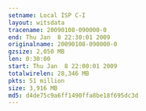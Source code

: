 ```yaml
---
setname: Local ISP C-I
layout: witsdata
tracename: 20090108-090000-0
end: Thu Jan  8 22:30:01 2009
originalname: 20090108-090000-0
gzsize: 2,050 MB
len: 0:30:00
start: Thu Jan  8 22:00:01 2009
totalwirelen: 28,346 MB
pkts: 51 million
size: 3,916 MB
md5: d4de75c9a6ff1490ffa8be18f695dc3d
---
```

